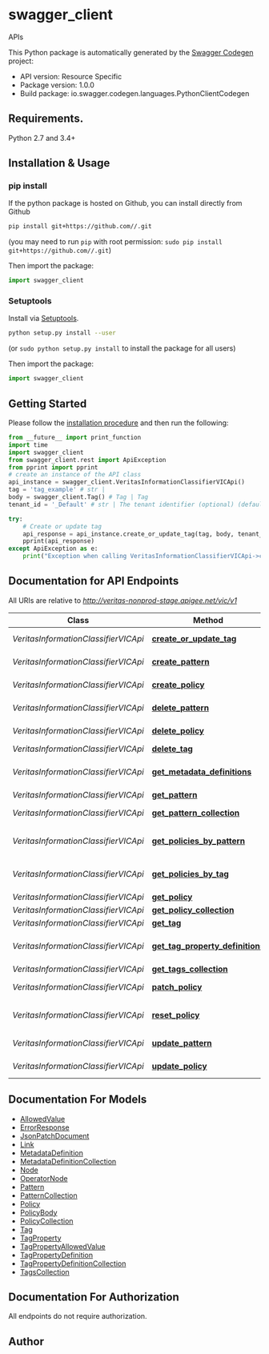 # swagger_client
APIs

This Python package is automatically generated by the [Swagger Codegen](https://github.com/swagger-api/swagger-codegen) project:

- API version: Resource Specific
- Package version: 1.0.0
- Build package: io.swagger.codegen.languages.PythonClientCodegen

## Requirements.

Python 2.7 and 3.4+

## Installation & Usage
### pip install

If the python package is hosted on Github, you can install directly from Github

```sh
pip install git+https://github.com//.git
```
(you may need to run `pip` with root permission: `sudo pip install git+https://github.com//.git`)

Then import the package:
```python
import swagger_client 
```

### Setuptools

Install via [Setuptools](http://pypi.python.org/pypi/setuptools).

```sh
python setup.py install --user
```
(or `sudo python setup.py install` to install the package for all users)

Then import the package:
```python
import swagger_client
```

## Getting Started

Please follow the [installation procedure](#installation--usage) and then run the following:

```python
from __future__ import print_function
import time
import swagger_client
from swagger_client.rest import ApiException
from pprint import pprint
# create an instance of the API class
api_instance = swagger_client.VeritasInformationClassifierVICApi()
tag = 'tag_example' # str | 
body = swagger_client.Tag() # Tag | Tag
tenant_id = '_Default' # str | The tenant identifier (optional) (default to _Default)

try:
    # Create or update tag
    api_response = api_instance.create_or_update_tag(tag, body, tenant_id=tenant_id)
    pprint(api_response)
except ApiException as e:
    print("Exception when calling VeritasInformationClassifierVICApi->create_or_update_tag: %s\n" % e)

```

## Documentation for API Endpoints

All URIs are relative to *http://veritas-nonprod-stage.apigee.net/vic/v1*

Class | Method | HTTP request | Description
------------ | ------------- | ------------- | -------------
*VeritasInformationClassifierVICApi* | [**create_or_update_tag**](docs/VeritasInformationClassifierVICApi.md#create_or_update_tag) | **PUT** /management/tags/{tag} | Create or update tag
*VeritasInformationClassifierVICApi* | [**create_pattern**](docs/VeritasInformationClassifierVICApi.md#create_pattern) | **POST** /management/patterns | Create pattern
*VeritasInformationClassifierVICApi* | [**create_policy**](docs/VeritasInformationClassifierVICApi.md#create_policy) | **POST** /management/policies | Create policy
*VeritasInformationClassifierVICApi* | [**delete_pattern**](docs/VeritasInformationClassifierVICApi.md#delete_pattern) | **DELETE** /management/patterns/{id} | Delete pattern
*VeritasInformationClassifierVICApi* | [**delete_policy**](docs/VeritasInformationClassifierVICApi.md#delete_policy) | **DELETE** /management/policies/{id} | Delete policy
*VeritasInformationClassifierVICApi* | [**delete_tag**](docs/VeritasInformationClassifierVICApi.md#delete_tag) | **DELETE** /management/tags/{tag} | Delete tag
*VeritasInformationClassifierVICApi* | [**get_metadata_definitions**](docs/VeritasInformationClassifierVICApi.md#get_metadata_definitions) | **GET** /management/policies/metadata | List metadata definitions
*VeritasInformationClassifierVICApi* | [**get_pattern**](docs/VeritasInformationClassifierVICApi.md#get_pattern) | **GET** /management/patterns/{id} | Get pattern
*VeritasInformationClassifierVICApi* | [**get_pattern_collection**](docs/VeritasInformationClassifierVICApi.md#get_pattern_collection) | **GET** /management/patterns | List patterns
*VeritasInformationClassifierVICApi* | [**get_policies_by_pattern**](docs/VeritasInformationClassifierVICApi.md#get_policies_by_pattern) | **GET** /management/patterns/{id}/policies | List policies that use a pattern
*VeritasInformationClassifierVICApi* | [**get_policies_by_tag**](docs/VeritasInformationClassifierVICApi.md#get_policies_by_tag) | **GET** /management/tags/{tag}/policies | List policies that use a tag
*VeritasInformationClassifierVICApi* | [**get_policy**](docs/VeritasInformationClassifierVICApi.md#get_policy) | **GET** /management/policies/{id} | Get policy
*VeritasInformationClassifierVICApi* | [**get_policy_collection**](docs/VeritasInformationClassifierVICApi.md#get_policy_collection) | **GET** /management/policies | List policies
*VeritasInformationClassifierVICApi* | [**get_tag**](docs/VeritasInformationClassifierVICApi.md#get_tag) | **GET** /management/tags/{tag} | Get tag
*VeritasInformationClassifierVICApi* | [**get_tag_property_definitions**](docs/VeritasInformationClassifierVICApi.md#get_tag_property_definitions) | **GET** /management/tags/propertyDefinitions | List tag property definitions
*VeritasInformationClassifierVICApi* | [**get_tags_collection**](docs/VeritasInformationClassifierVICApi.md#get_tags_collection) | **GET** /management/tags | List tags
*VeritasInformationClassifierVICApi* | [**patch_policy**](docs/VeritasInformationClassifierVICApi.md#patch_policy) | **PATCH** /management/policies/{id} | Patch policy
*VeritasInformationClassifierVICApi* | [**reset_policy**](docs/VeritasInformationClassifierVICApi.md#reset_policy) | **DELETE** /management/policies/{id}/overrides | Reset policy to defaults
*VeritasInformationClassifierVICApi* | [**update_pattern**](docs/VeritasInformationClassifierVICApi.md#update_pattern) | **PUT** /management/patterns/{id} | Update pattern
*VeritasInformationClassifierVICApi* | [**update_policy**](docs/VeritasInformationClassifierVICApi.md#update_policy) | **PUT** /management/policies/{id} | Update policy


## Documentation For Models

 - [AllowedValue](docs/AllowedValue.md)
 - [ErrorResponse](docs/ErrorResponse.md)
 - [JsonPatchDocument](docs/JsonPatchDocument.md)
 - [Link](docs/Link.md)
 - [MetadataDefinition](docs/MetadataDefinition.md)
 - [MetadataDefinitionCollection](docs/MetadataDefinitionCollection.md)
 - [Node](docs/Node.md)
 - [OperatorNode](docs/OperatorNode.md)
 - [Pattern](docs/Pattern.md)
 - [PatternCollection](docs/PatternCollection.md)
 - [Policy](docs/Policy.md)
 - [PolicyBody](docs/PolicyBody.md)
 - [PolicyCollection](docs/PolicyCollection.md)
 - [Tag](docs/Tag.md)
 - [TagProperty](docs/TagProperty.md)
 - [TagPropertyAllowedValue](docs/TagPropertyAllowedValue.md)
 - [TagPropertyDefinition](docs/TagPropertyDefinition.md)
 - [TagPropertyDefinitionCollection](docs/TagPropertyDefinitionCollection.md)
 - [TagsCollection](docs/TagsCollection.md)


## Documentation For Authorization

 All endpoints do not require authorization.


## Author



